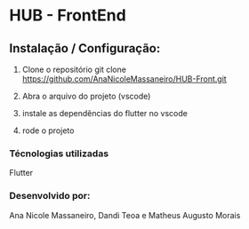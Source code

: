 # HUB - FrontEnd

## Instalação / Configuração:

1) Clone o repositório 
git clone https://github.com/AnaNicoleMassaneiro/HUB-Front.git

2) Abra o arquivo do projeto (vscode)

3) instale as dependências do flutter no vscode

4) rode o projeto 

### Técnologias utilizadas
Flutter

### Desenvolvido por:
Ana Nicole Massaneiro, Dandi Teoa e Matheus Augusto Morais
